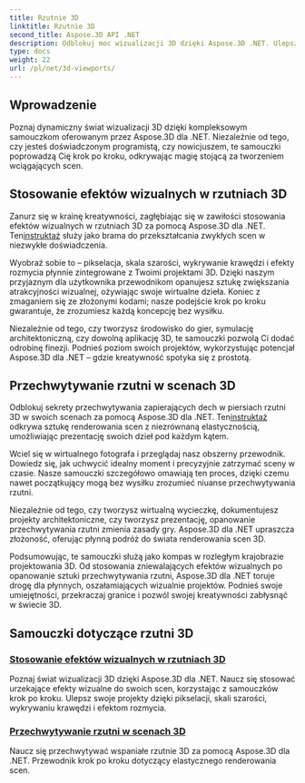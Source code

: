 ```yaml
---
title: Rzutnie 3D
linktitle: Rzutnie 3D
second_title: Aspose.3D API .NET
description: Odblokuj moc wizualizacji 3D dzięki Aspose.3D .NET. Ulepsz swoje projekty dzięki efektom wizualnym i naucz się bez wysiłku rejestrować oszałamiające rzutnie 3D.
type: docs
weight: 22
url: /pl/net/3d-viewports/
---
```


## Wprowadzenie

Poznaj dynamiczny świat wizualizacji 3D dzięki kompleksowym samouczkom oferowanym przez Aspose.3D dla .NET. Niezależnie od tego, czy jesteś doświadczonym programistą, czy nowicjuszem, te samouczki poprowadzą Cię krok po kroku, odkrywając magię stojącą za tworzeniem wciągających scen.

## Stosowanie efektów wizualnych w rzutniach 3D

 Zanurz się w krainę kreatywności, zagłębiając się w zawiłości stosowania efektów wizualnych w rzutniach 3D za pomocą Aspose.3D dla .NET. Ten[instruktaż](./apply-visual-effects/) służy jako brama do przekształcania zwykłych scen w niezwykłe doświadczenia.

Wyobraź sobie to – pikselacja, skala szarości, wykrywanie krawędzi i efekty rozmycia płynnie zintegrowane z Twoimi projektami 3D. Dzięki naszym przyjaznym dla użytkownika przewodnikom opanujesz sztukę zwiększania atrakcyjności wizualnej, ożywiając swoje wirtualne dzieła. Koniec z zmaganiem się ze złożonymi kodami; nasze podejście krok po kroku gwarantuje, że zrozumiesz każdą koncepcję bez wysiłku.

Niezależnie od tego, czy tworzysz środowisko do gier, symulację architektoniczną, czy dowolną aplikację 3D, te samouczki pozwolą Ci dodać odrobinę finezji. Podnieś poziom swoich projektów, wykorzystując potencjał Aspose.3D dla .NET – gdzie kreatywność spotyka się z prostotą.

## Przechwytywanie rzutni w scenach 3D

 Odblokuj sekrety przechwytywania zapierających dech w piersiach rzutni 3D w swoich scenach za pomocą Aspose.3D dla .NET. Ten[instruktaż](./capture-viewport/) odkrywa sztukę renderowania scen z niezrównaną elastycznością, umożliwiając prezentację swoich dzieł pod każdym kątem.

Wciel się w wirtualnego fotografa i przeglądaj nasz obszerny przewodnik. Dowiedz się, jak uchwycić idealny moment i precyzyjnie zatrzymać sceny w czasie. Nasze samouczki szczegółowo omawiają ten proces, dzięki czemu nawet początkujący mogą bez wysiłku zrozumieć niuanse przechwytywania rzutni.

Niezależnie od tego, czy tworzysz wirtualną wycieczkę, dokumentujesz projekty architektoniczne, czy tworzysz prezentację, opanowanie przechwytywania rzutni zmienia zasady gry. Aspose.3D dla .NET upraszcza złożoność, oferując płynną podróż do świata renderowania scen 3D.

Podsumowując, te samouczki służą jako kompas w rozległym krajobrazie projektowania 3D. Od stosowania zniewalających efektów wizualnych po opanowanie sztuki przechwytywania rzutni, Aspose.3D dla .NET toruje drogę dla płynnych, oszałamiających wizualnie projektów. Podnieś swoje umiejętności, przekraczaj granice i pozwól swojej kreatywności zabłysnąć w świecie 3D.
## Samouczki dotyczące rzutni 3D
### [Stosowanie efektów wizualnych w rzutniach 3D](./apply-visual-effects/)
Poznaj świat wizualizacji 3D dzięki Aspose.3D dla .NET. Naucz się stosować urzekające efekty wizualne do swoich scen, korzystając z samouczków krok po kroku. Ulepsz swoje projekty dzięki pikselacji, skali szarości, wykrywaniu krawędzi i efektom rozmycia.
### [Przechwytywanie rzutni w scenach 3D](./capture-viewport/)
Naucz się przechwytywać wspaniałe rzutnie 3D za pomocą Aspose.3D dla .NET. Przewodnik krok po kroku dotyczący elastycznego renderowania scen.